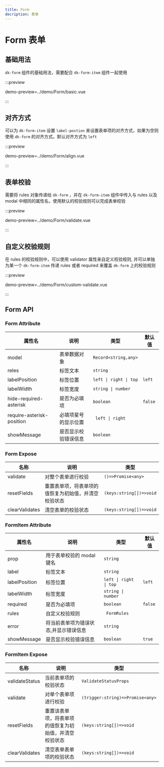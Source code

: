 ```yaml
---
title: Form
decription: 表单
---
```


# Form 表单

## 基础用法

`dk-form` 组件的基础用法，需要配合 `dk-form-item` 组件一起使用

:::preview

demo-preview=../demo/Form/basic.vue

:::

## 对齐方式

可以为 `dk-form-item` 设置 `label-postion` 来设置表单项的对齐方式，如果为空则使用 `dk-form` 的对齐方式。默认对齐方式为 `left`

:::preview

demo-preview=../demo/Form/align.vue

:::

## 表单校验

需要将 rules 对象传递给 `dk-form` ，并在 `dk-form-item` 组件中传入与 rules 以及 modal 中相同的属性名，使用默认的校验规则可以完成表单校验

:::preview

demo-preview=../demo/Form/validate.vue

:::

## 自定义校验规则

在 rules 的校验规则中，可以使用 validator 属性来自定义校验规则, 并可以单独为某一个 `dk-form-item` 传递 rules 或者 required 来覆盖 `dk-form` 上的校验规则

:::preview

demo-preview=../demo/Form/custom-validate.vue

:::

## Form API

### Form Attribute

| 属性名                    | 说明                 | 类型                   | 默认值  |
| ------------------------- | -------------------- | ---------------------- | ------- |
| model                     | 表单数据对象         | `Record<string,any>`   |         |
| reles                     | 标签文本             | `string`               |         |
| labelPosition             | 标签位置             | `left \| right \| top` | `left`  |
| labelWidth                | 标签宽度             | `string \| number`     |         |
| hide-required-asterisk    | 是否为必填项         | `boolean`              | `false` |
| require-asterisk-position | 必填项星号的显示位置 | ` left \| right`       |         |
| showMessage               | 是否显示校验错误信息 | `boolean`              |

### Form Expose

| 名称           | 说明                                                 | 类型                    |
| -------------- | ---------------------------------------------------- | ----------------------- |
| validate       | 对整个表单进行校验                                   | `()=>Promise<any>`      |
| resetFields    | 重置表单项，将表单项的值恢复为初始值，并清空校验状态 | `(keys:string[])=>void` |
| clearValidates | 清空表单的校验状态                                   | `(keys:string[])=>void` |

### FormItem Attribute

| 属性名        | 说明                                  | 类型                   | 默认值  |
| ------------- | ------------------------------------- | ---------------------- | ------- |
| prop          | 用于表单校验的 modal 键名             | `string`               |         |
| label         | 标签文本                              | `string`               |         |
| labelPosition | 标签位置                              | `left \| right \| top` | `left`  |
| labelWidth    | 标签宽度                              | `string \| number`     |         |
| required      | 是否为必填项                          | `boolean`              | `false` |
| rules         | 自定义校验规则                        | ` FormRules`           |         |
| error         | 将当前表单项为错误状态,并显示错误信息 | `string`               |         |
| showMessage   | 是否显示校验错误信息                  | `boolean`              | `true`  |

### FormItem Expose

| 名称           | 说明                                                   | 类型                             |
| -------------- | ------------------------------------------------------ | -------------------------------- |
| validateStatus | 当前表单项的校验状态                                   | `ValidateStatusProps`            |
| validate       | 对单个表单项进行校验                                   | `(trigger:string)=>Promise<any>` |
| resetFields    | 重置该表单项，将表单项的值恢复为初始值，并清空校验状态 | `(keys:string[])=>void`          |
| clearValidates | 清空表单表单项的校验状态                               | `(keys:string[])=>void`          |
